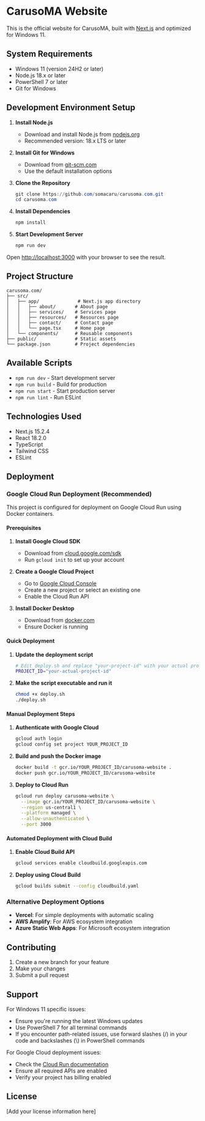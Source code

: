 # CarusoMA Website

This is the official website for CarusoMA, built with [Next.js](https://nextjs.org) and optimized for Windows 11.

## System Requirements

- Windows 11 (version 24H2 or later)
- Node.js 18.x or later
- PowerShell 7 or later
- Git for Windows

## Development Environment Setup

1. **Install Node.js**
   - Download and install Node.js from [nodejs.org](https://nodejs.org)
   - Recommended version: 18.x LTS or later

2. **Install Git for Windows**
   - Download from [git-scm.com](https://git-scm.com/download/win)
   - Use the default installation options

3. **Clone the Repository**
   ```powershell
   git clone https://github.com/somacaru/carusoma.com.git
   cd carusoma.com
   ```

4. **Install Dependencies**
   ```powershell
   npm install
   ```

5. **Start Development Server**
   ```powershell
   npm run dev
   ```

Open [http://localhost:3000](http://localhost:3000) with your browser to see the result.

## Project Structure

```
carusoma.com/
├── src/
│   ├── app/              # Next.js app directory
│   │   ├── about/       # About page
│   │   ├── services/    # Services page
│   │   ├── resources/   # Resources page
│   │   ├── contact/     # Contact page
│   │   └── page.tsx     # Home page
│   └── components/      # Reusable components
├── public/              # Static assets
└── package.json         # Project dependencies
```

## Available Scripts

- `npm run dev` - Start development server
- `npm run build` - Build for production
- `npm run start` - Start production server
- `npm run lint` - Run ESLint

## Technologies Used

- Next.js 15.2.4
- React 18.2.0
- TypeScript
- Tailwind CSS
- ESLint

## Deployment

### Google Cloud Run Deployment (Recommended)

This project is configured for deployment on Google Cloud Run using Docker containers.

#### Prerequisites

1. **Install Google Cloud SDK**
   - Download from [cloud.google.com/sdk](https://cloud.google.com/sdk/docs/install)
   - Run `gcloud init` to set up your account

2. **Create a Google Cloud Project**
   - Go to [Google Cloud Console](https://console.cloud.google.com/)
   - Create a new project or select an existing one
   - Enable the Cloud Run API

3. **Install Docker Desktop**
   - Download from [docker.com](https://www.docker.com/products/docker-desktop)
   - Ensure Docker is running

#### Quick Deployment

1. **Update the deployment script**
   ```bash
   # Edit deploy.sh and replace "your-project-id" with your actual project ID
   PROJECT_ID="your-actual-project-id"
   ```

2. **Make the script executable and run it**
   ```bash
   chmod +x deploy.sh
   ./deploy.sh
   ```

#### Manual Deployment Steps

1. **Authenticate with Google Cloud**
   ```bash
   gcloud auth login
   gcloud config set project YOUR_PROJECT_ID
   ```

2. **Build and push the Docker image**
   ```bash
   docker build -t gcr.io/YOUR_PROJECT_ID/carusoma-website .
   docker push gcr.io/YOUR_PROJECT_ID/carusoma-website
   ```

3. **Deploy to Cloud Run**
   ```bash
   gcloud run deploy carusoma-website \
     --image gcr.io/YOUR_PROJECT_ID/carusoma-website \
     --region us-central1 \
     --platform managed \
     --allow-unauthenticated \
     --port 3000
   ```

#### Automated Deployment with Cloud Build

1. **Enable Cloud Build API**
   ```bash
   gcloud services enable cloudbuild.googleapis.com
   ```

2. **Deploy using Cloud Build**
   ```bash
   gcloud builds submit --config cloudbuild.yaml
   ```

### Alternative Deployment Options

- **Vercel**: For simple deployments with automatic scaling
- **AWS Amplify**: For AWS ecosystem integration
- **Azure Static Web Apps**: For Microsoft ecosystem integration

## Contributing

1. Create a new branch for your feature
2. Make your changes
3. Submit a pull request

## Support

For Windows 11 specific issues:
- Ensure you're running the latest Windows updates
- Use PowerShell 7 for all terminal commands
- If you encounter path-related issues, use forward slashes (/) in your code and backslashes (\\) in PowerShell commands

For Google Cloud deployment issues:
- Check the [Cloud Run documentation](https://cloud.google.com/run/docs)
- Ensure all required APIs are enabled
- Verify your project has billing enabled

## License

[Add your license information here]
